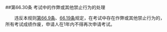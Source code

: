 ##第66.30条    考试中的作弊或其他禁止行为的处理

　　违反本规则[第66.9条](CCAR.66.9.MD)、[66.19条](CCAR.66.19.MD)规定，在考试中存在作弊或其他禁止行为的，所有考试成绩作废，申请人在1年内不得再次申请考试。